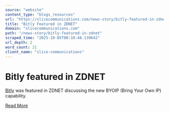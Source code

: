 ```yaml
---
source: "website"
content_type: "blogs_resources"
url: "https://slicecommunications.com/news-story/bitly-featured-in-zdnet"
title: "Bitly Featured in ZDNET"
domain: "slicecommunications.com"
path: "/news-story/bitly-featured-in-zdnet"
scraped_time: "2025-10-05T00:10:48.139642"
url_depth: 2
word_count: 21
client_name: "slice-communications"
---
```


# Bitly featured in ZDNET

[Bitly](https://bitly.com/) was featured in ZDNET discussing the new BYOIP (Bring Your Own IP) capability.

[Read More](https://www.zdnet.com/google-amp/article/google-cloud-now-lets-you-bring-your-own-ip-address-to-all-20-regions/)